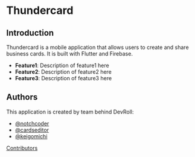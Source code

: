 # Thundercard

## Introduction

Thundercard is a mobile application that allows users to create and share business cards. It is built with Flutter and Firebase.

- **Feature1**: Description of feature1 here
- **Feature2**: Description of feature2 here
- **Feature3**: Description of feature3 here

## Authors

This application is created by team behind DevRoll:

- [@notchcoder](https://github.com/notchcoder)
- [@cardseditor](https://github.com/cardseditor)
- [@keigomichi](https://github.com/keigomichi)

[Contributors](https://github.com/Dev-roll/thundercard/graphs/contributors)
